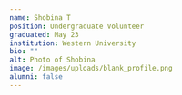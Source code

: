 ```yaml
---
name: Shobina T
position: Undergraduate Volunteer
graduated: May 23
institution: Western University
bio: ""
alt: Photo of Shobina
image: /images/uploads/blank_profile.png
alumni: false
---
```

